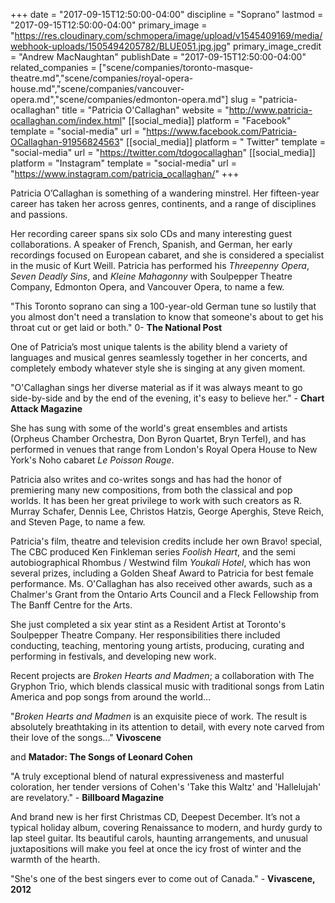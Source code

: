 +++
date = "2017-09-15T12:50:00-04:00"
discipline = "Soprano"
lastmod = "2017-09-15T12:50:00-04:00"
primary_image = "https://res.cloudinary.com/schmopera/image/upload/v1545409169/media/webhook-uploads/1505494205782/BLUE051.jpg.jpg"
primary_image_credit = "Andrew MacNaughtan"
publishDate = "2017-09-15T12:50:00-04:00"
related_companies = ["scene/companies/toronto-masque-theatre.md","scene/companies/royal-opera-house.md","scene/companies/vancouver-opera.md","scene/companies/edmonton-opera.md"]
slug = "patricia-ocallaghan"
title = "Patricia O&#039;Callaghan"
website = "http://www.patricia-ocallaghan.com/index.html"
[[social_media]]
platform = "Facebook"
template = "social-media"
url = "https://www.facebook.com/Patricia-OCallaghan-91956824563"
[[social_media]]
platform = " Twitter"
template = "social-media"
url = "https://twitter.com/tdogocallaghan"
[[social_media]]
platform = "Instagram"
template = "social-media"
url = "https://www.instagram.com/patricia_ocallaghan/"
+++

Patricia O’Callaghan is something of a wandering minstrel. Her fifteen-year career has taken her across genres, continents, and a range of disciplines and passions.

Her recording career spans six solo CDs and many interesting guest collaborations. A speaker of French, Spanish, and German, her early recordings focused on European cabaret, and she is considered a specialist in the music of Kurt Weill. Patricia has performed his *Threepenny Opera*, *Seven Deadly Sins*, and *Kleine Mahagonny* with Soulpepper Theatre Company, Edmonton Opera, and Vancouver Opera, to name a few.

"This Toronto soprano can sing a 100-year-old German tune so lustily that you almost don't need a translation to know that someone's about to get his throat cut or get laid or both." 0- **The National Post**

One of Patricia’s most unique talents is the ability blend a variety of languages and musical genres seamlessly together in her concerts, and completely embody whatever style she is singing at any given moment.

"O'Callaghan sings her diverse material as if it was always meant to go side-by-side and by the end of the evening, it's easy to believe her." - **Chart Attack Magazine**

She has sung with some of the world's great ensembles and artists (Orpheus Chamber Orchestra, Don Byron Quartet, Bryn Terfel), and has performed in venues that range from London's Royal Opera House to New York's Noho cabaret *Le Poisson Rouge*.

Patricia also writes and co-writes songs and has had the honor of premiering many new compositions, from both the classical and pop worlds. It has been her great privilege to work with such creators as R. Murray Schafer, Dennis Lee, Christos Hatzis, George Aperghis, Steve Reich, and Steven Page, to name a few.

Patricia's film, theatre and television credits include her own Bravo! special, The CBC produced Ken Finkleman series *Foolish Heart*, and the semi autobiographical Rhombus / Westwind film *Youkali Hotel*, which has won several prizes, including a Golden Sheaf Award to Patricia for best female performance. Ms. O'Callaghan has also received other awards, such as a Chalmer's Grant from the Ontario Arts Council and a Fleck Fellowship from The Banff Centre for the Arts.

She just completed a six year stint as a Resident Artist at Toronto's Soulpepper Theatre Company. Her responsibilities there included conducting, teaching, mentoring young artists, producing, curating and performing in festivals, and developing new work.

Recent projects are *Broken Hearts and Madmen*; a collaboration with The Gryphon Trio, which blends classical music with traditional songs from Latin America and pop songs from around the world...

"*Broken Hearts and Madmen* is an exquisite piece of work. The result is absolutely breathtaking in its attention to detail, with every note carved from their love of the songs..." **Vivoscene** 

and **Matador: The Songs of Leonard Cohen**

"A truly exceptional blend of natural expressiveness and masterful coloration, her tender versions of Cohen's 'Take this Waltz' and 'Hallelujah' are revelatory." - **Billboard Magazine**

And brand new is her first Christmas CD, Deepest December. It’s not a typical holiday album, covering Renaissance to modern, and hurdy gurdy to lap steel guitar. Its beautiful carols, haunting arrangements, and unusual juxtapositions will make you feel at once the icy frost of winter and the warmth of the hearth.

"She's one of the best singers ever to come out of Canada." - **Vivascene, 2012**
